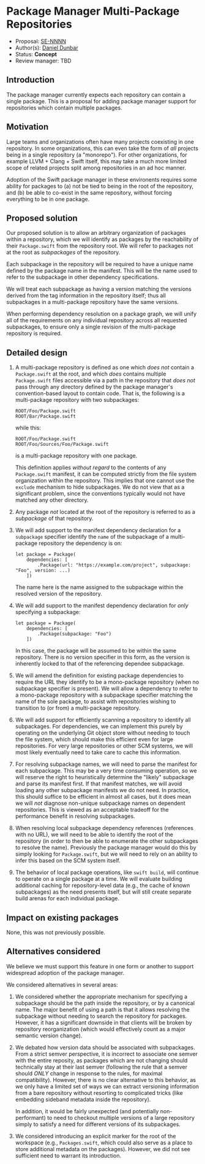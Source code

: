# Package Manager Multi-Package Repositories

* Proposal: [SE-NNNN](https://github.com/apple/swift-evolution/blob/master/proposals/NNNN-swiftpm-multi-package-repos.md)
* Author(s): [Daniel Dunbar](https://github.com/ddunbar)
* Status: **Concept**
* Review manager: TBD

## Introduction

The package manager currently expects each repository can contain a single
package. This is a proposal for adding package manager support for repositories
which contain multiple packages.

## Motivation

Large teams and organizations often have many projects coexisting in one
repository. In some organizations, this can even take the form of *all* projects
being in a single repository (a "monorepo"). For other organizations, for
example LLVM + Clang + Swift itself, this may take a much more limited scope of
related projects split among repositories in an ad hoc manner.

Adoption of the Swift package manager in these environents requires some ability
for packages to (a) not be tied to being in the root of the repository, and (b)
be able to co-exist in the same repository, without forcing everything to be in
one package.

## Proposed solution

Our proposed solution is to allow an arbitrary organization of packages within a
repository, which we will identify as packages by the reachability of their
`Package.swift` from the repository root. We will refer to packages not at the
root as _subpackages_ of the repository.

Each subpackage in the repository will be required to have a unique name defined
by the package name in the manifest. This will be the name used to refer to the
subpackage in other dependency specifications.

We will treat each subpackage as having a version matching the versions derived
from the tag information in the repository itself; thus all subpackages in a
multi-package repository have the same versions.

When performing dependency resolution on a package graph, we will unify all of
the requirements on any individual repository across all requested subpackages,
to ensure only a single revision of the multi-package repository is required.

## Detailed design

1. A multi-package repository is defined as one which *does not* contain a
   `Package.swift` at the root, and which *does* contains multiple
   `Package.swift` files accessible via a path in the repository that *does not*
   pass through any directory defined by the package manager's convention-based
   layout to contain code. That is, the following is a multi-package repository
   with two subpackages:

   ```
   ROOT/Foo/Package.swift
   ROOT/Bar/Package.swift
   ```
       
   while this:

   ```
   ROOT/Foo/Package.swift
   ROOT/Foo/Sources/Foo/Package.swift
   ```

   is a multi-package repository with one package.

   This definition applies *without regard* to the contents of any
   `Package.swift` manifest, it can be computed strictly from the file system
   organization within the repository. This implies that one cannot use the
   `exclude` mechanism to hide subpackages. We do not view that as a significant
   problem, since the conventions typically would not have matched any other
   directory.

2. Any package *not* located at the root of the repository is referred to as a
   *subpackage* of that repository.

3. We will add support to the manifest dependency declaration for a `subpackage`
   specifier identify the `name` of the subpackage of a multi-package repository
   the dependency is on:

   ```
   let package = Package(
       dependencies: [
           .Package(url: "https://example.com/project", subpackage: "Foo", version: ...)
       ])
   ```

   The name here is the name assigned to the subpackage within the resolved
   version of the repository.

4. We will add support to the manifest dependency declaration for *only*
   specifying a subpackage:

   ```
   let package = Package(
       dependencies: [
           .Package(subpackage: "Foo")
       ])
   ```

   In this case, the package will be assumed to be within the same
   repository. There is no version specifier in this form, as the version is
   inherently locked to that of the referencing dependee subpackage.

5. We will amend the definition for existing package dependencies to require the
   URL they identify to be a mono-package repository (when no subpackage
   specifier is present). We will allow a dependency to refer to a mono-package
   repository with a subpackage specifier matching the name of the sole package,
   to assist with repositories wishing to transition to (or from) a
   multi-package repository.

6. We will add support for efficiently scanning a repository to identify all
   subpackages. For dependencies, we can implement this purely by operating on
   the underlying Git object store without needing to touch the file system,
   which should make this efficient even for large repositories. For very large
   repositories or other SCM systems, we will most likely eventually need to
   take care to cache this information.

7. For resolving subpackage names, we will need to parse the manifest for each
   subpackage. This may be a very time consuming operation, so we will reserve
   the right to heuristically determine the "likely" subpackage and parse its
   manifest first. If that manifest matches, we will avoid loading any other
   subpackage manifests we do not need. In practice, this should suffice to be
   efficient in almost all cases, but it does mean we will *not* diagnose
   non-unique subpackage names on dependent repositories. This is viewed as an
   acceptable tradeoff for the performance benefit in resolving subpackages.

8. When resolving local subpackage dependency references (references with no
   URL), we will need to be able to identify the root of the repository (in
   order to then be able to enumerate the other subpackages to resolve the
   name). Previously the package manager would do this by simply looking for
   `Package.swift`, but we will need to rely on an ability to infer this based
   on the SCM system itself.

9. The behavior of local package operations, like `swift build`, will continue
   to operate on a single package at a time. We will evaluate building
   additional caching for repository-level data (e.g., the cache of known
   subpackages) as the need presents itself, but will still create separate
   build arenas for each individual package.


## Impact on existing packages

None, this was not previously possible.


## Alternatives considered

We believe we must support this feature in one form or another to support widespread adoption of the package manager.

We considered alternatives in several areas:

1. We considered whether the appropriate mechanism for specifying a subpackage
   should be the path inside the repository, or by a canonical name. The major
   benefit of using a path is that it allows resolving the subpackage without
   needing to search the repository for packages. However, it has a significant
   downside in that clients will be broken by repository reorganization (which
   would effectively count as a major semantic version change).

2. We debated how version data should be associated with subpackages. From a
   strict semver perspective, it is incorrect to associate one semver with the
   entire reposity, as packages which are not changing should technically stay
   at their last semver (following the rule that a semver should *ONLY* change
   in response to the rules, for maximal compatibility). However, there is no
   clear alternative to this behavior, as we only have a limited set of ways we
   can extract versioning information from a bare repository without resorting
   to complicated tricks (like embedding sideband metadata inside the
   repository).

   In addition, it would be fairly unexpected (and potentially non-performant)
   to need to checkout multiple versions of a large repository simply to satisfy
   a need for different versions of its subpackages.

3. We considered introducing an explicit marker for the root of the workspace
   (e.g., `Packages.swift`, which could also serve as a place to store
   additional metadata on the packages). However, we did not see sufficient need
   to warrant its introduction.
